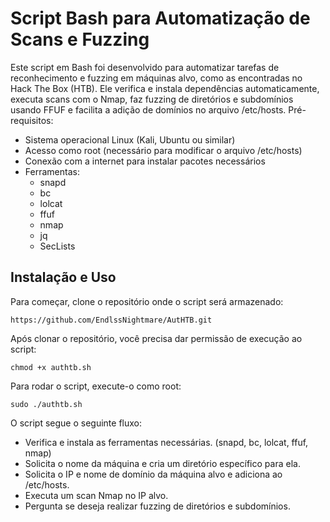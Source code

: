 # Script Bash para Automatização de Scans e Fuzzing

Este script em Bash foi desenvolvido para automatizar tarefas de reconhecimento e fuzzing em máquinas alvo, como as encontradas no Hack The Box (HTB). Ele verifica e instala dependências automaticamente, executa scans com o Nmap, faz fuzzing de diretórios e subdomínios usando FFUF e facilita a adição de domínios no arquivo /etc/hosts.
Pré-requisitos:

   * Sistema operacional Linux (Kali, Ubuntu ou similar)
   * Acesso como root (necessário para modificar o arquivo /etc/hosts)
   * Conexão com a internet para instalar pacotes necessários
   * Ferramentas:
       * snapd
       * bc
       * lolcat
       * ffuf
       * nmap
       * jq
       * SecLists

## Instalação e Uso

Para começar, clone o repositório onde o script será armazenado:

```
https://github.com/EndlssNightmare/AutHTB.git
```

Após clonar o repositório, você precisa dar permissão de execução ao script:

```
chmod +x authtb.sh
```

Para rodar o script, execute-o como root:

```
sudo ./authtb.sh
```

O script segue o seguinte fluxo:

   - Verifica e instala as ferramentas necessárias. (snapd, bc, lolcat, ffuf, nmap)
   - Solicita o nome da máquina e cria um diretório específico para ela.
   - Solicita o IP e nome de domínio da máquina alvo e adiciona ao /etc/hosts.
   - Executa um scan Nmap no IP alvo.
   - Pergunta se deseja realizar fuzzing de diretórios e subdomínios.
